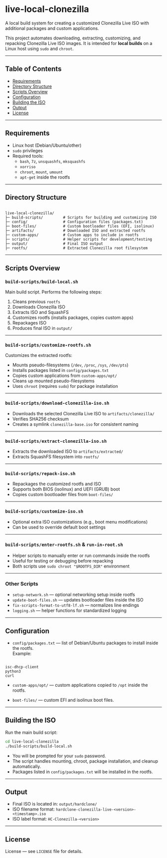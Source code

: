 # live-local-clonezilla

A local build system for creating a customized Clonezilla Live ISO with additional packages and custom applications.

This project automates downloading, extracting, customizing, and repacking Clonezilla Live ISO images. It is intended for **local builds** on a Linux host using `sudo` and `chroot`.

---

## Table of Contents

- [Requirements](#requirements)
- [Directory Structure](#directory-structure)
- [Scripts Overview](#scripts-overview)
- [Configuration](#configuration)
- [Building the ISO](#building-the-iso)
- [Output](#output)
- [License](#license)

---

## Requirements

- Linux host (Debian/Ubuntu/other)
- `sudo` privileges
- Required tools:
  - `bash`, `7z`, `unsquashfs`, `mksquashfs`
  - `xorriso`
  - `chroot`, `mount`, `umount`
  - `apt-get` inside the rootfs

---

## Directory Structure

```

live-local-clonezilla/
├─ build-scripts/         # Scripts for building and customizing ISO
├─ config/                # Configuration files (packages.txt)
├─ boot-files/            # Custom bootloader files (EFI, isolinux)
├─ artifacts/             # Downloaded ISO and extracted rootfs
├─ custom-apps/           # Custom apps to include in rootfs
├─ scripts/               # Helper scripts for development/testing
├─ output/                # Final ISO output
├─ rootfs/                # Extracted Clonezilla root filesystem

```

---

## Scripts Overview

### `build-scripts/build-local.sh`
Main build script. Performs the following steps:

1. Cleans previous `rootfs`
2. Downloads Clonezilla ISO
3. Extracts ISO and SquashFS
4. Customizes rootfs (installs packages, copies custom apps)
5. Repackages ISO
6. Produces final ISO in `output/`

---

### `build-scripts/customize-rootfs.sh`
Customizes the extracted rootfs:

- Mounts pseudo-filesystems (`/dev`, `/proc`, `/sys`, `/dev/pts`)
- Installs packages listed in `config/packages.txt`
- Copies custom applications from `custom-apps/opt/`
- Cleans up mounted pseudo-filesystems
- Uses `chroot` (requires `sudo`) for package installation

---

### `build-scripts/download-clonezilla-iso.sh`
- Downloads the selected Clonezilla Live ISO to `artifacts/clonezilla/`
- Verifies SHA256 checksum
- Creates a symlink `clonezilla-base.iso` for consistent naming

---

### `build-scripts/extract-clonezilla-iso.sh`
- Extracts the downloaded ISO to `artifacts/extracted/`
- Extracts SquashFS filesystem into `rootfs/`

---

### `build-scripts/repack-iso.sh`
- Repackages the customized rootfs and ISO
- Supports both BIOS (isolinux) and UEFI (GRUB) boot
- Copies custom bootloader files from `boot-files/`

---

### `build-scripts/customize-iso.sh`
- Optional extra ISO customizations (e.g., boot menu modifications)
- Can be used to override default boot settings

---

### `build-scripts/enter-rootfs.sh` & `run-in-root.sh`
- Helper scripts to manually enter or run commands inside the rootfs
- Useful for testing or debugging before repacking
- Both scripts use `sudo chroot "$ROOTFS_DIR"` environment

---

### Other Scripts

- `setup-network.sh` — optional networking setup inside rootfs
- `update-boot-files.sh` — updates bootloader files inside the ISO
- `fix-scripts-format-to-utf8-lf.sh` — normalizes line endings
- `logging.sh` — helper functions for standardized logging

---

## Configuration

- `config/packages.txt` — list of Debian/Ubuntu packages to install inside the rootfs.  
  Example:
```

isc-dhcp-client
python3
curl

````

- `custom-apps/opt/` — custom applications copied to `/opt` inside the rootfs.  

- `boot-files/` — custom EFI and isolinux boot files.

---

## Building the ISO

Run the main build script:

```bash
cd live-local-clonezilla
./build-scripts/build-local.sh
````

* You will be prompted for your `sudo` password.
* The script handles mounting, chroot, package installation, and cleanup automatically.
* Packages listed in `config/packages.txt` will be installed in the rootfs.

---

## Output

* Final ISO is located in: `output/hardclone/`
* ISO filename format: `hardclone-clonezilla-live-<version>-<timestamp>.iso`
* ISO label format: `HC-Clonezilla-<version>`

---

## License

License — see `LICENSE` file for details.
